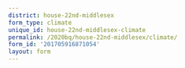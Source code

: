 ```yaml
---
district: house-22nd-middlesex
form_type: climate
unique_id: house-22nd-middlesex-climate
permalink: /2020bq/house-22nd-middlesex/climate/
form_id: '201705916871054'
layout: form
---
```

